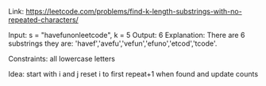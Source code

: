 Link: https://leetcode.com/problems/find-k-length-substrings-with-no-repeated-characters/


Input: s = "havefunonleetcode", k = 5
Output: 6
Explanation: There are 6 substrings they are: 'havef','avefu','vefun','efuno','etcod','tcode'.

Constraints:
all lowercase letters


Idea:
start with i and j 
reset i to first repeat+1 when found and update counts